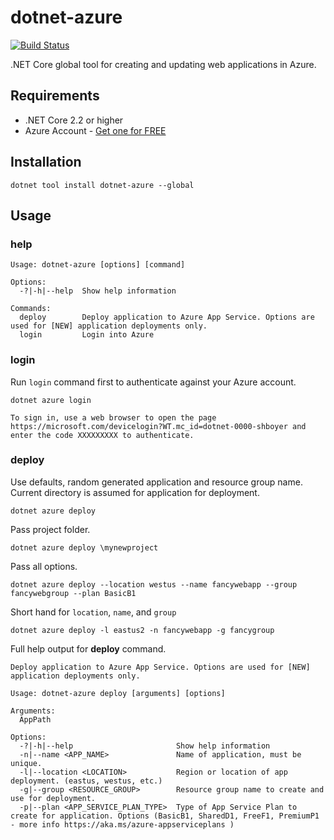 # dotnet-azure

[![Build Status](https://dev.azure.com/shayneboyer/dotnet-azure/_apis/build/status/spboyer.dotnet-azure?branchName=master)](https://dev.azure.com/shayneboyer/dotnet-azure/_build/latest?definitionId=3&branchName=master)

.NET Core global tool for creating and updating web applications in Azure.

## Requirements

* .NET Core 2.2 or higher
* Azure Account - [Get one for FREE](https://aka.ms/dotnet-azure)

## Installation

```console
dotnet tool install dotnet-azure --global
```

## Usage

### help

```console
Usage: dotnet-azure [options] [command]

Options:
  -?|-h|--help  Show help information

Commands:
  deploy        Deploy application to Azure App Service. Options are used for [NEW] application deployments only.
  login         Login into Azure
```

### login

Run `login` command first to authenticate against your Azure account.

`dotnet azure login`

```console
To sign in, use a web browser to open the page https://microsoft.com/devicelogin?WT.mc_id=dotnet-0000-shboyer and enter the code XXXXXXXXX to authenticate.
```

### deploy

Use defaults, random generated application and resource group name. Current directory is assumed for application for deployment.

```console
dotnet azure deploy
```

Pass project folder.

```console
dotnet azure deploy \mynewproject
```

Pass all options.

```console
dotnet azure deploy --location westus --name fancywebapp --group fancywebgroup --plan BasicB1
```

Short hand for `location`, `name`, and `group`

```console
dotnet azure deploy -l eastus2 -n fancywebapp -g fancygroup
```

Full help output for **deploy** command.

```console
Deploy application to Azure App Service. Options are used for [NEW] application deployments only.

Usage: dotnet-azure deploy [arguments] [options]

Arguments:
  AppPath

Options:
  -?|-h|--help                       Show help information
  -n|--name <APP_NAME>               Name of application, must be unique.
  -l|--location <LOCATION>           Region or location of app deployment. (eastus, westus, etc.)
  -g|--group <RESOURCE_GROUP>        Resource group name to create and use for deployment.
  -p|--plan <APP_SERVICE_PLAN_TYPE>  Type of App Service Plan to create for application. Options (BasicB1, SharedD1, FreeF1, PremiumP1 - more info https://aka.ms/azure-appserviceplans )
```
